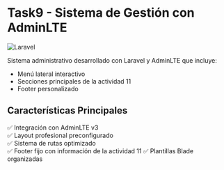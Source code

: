 #  Task9 - Sistema de Gestión con AdminLTE

![Laravel](https://img.shields.io/badge/Laravel-FF2D20?style=for-the-badge&logo=laravel&logoColor=white)

Sistema administrativo desarrollado con Laravel y AdminLTE que incluye:

- Menú lateral interactivo
- Secciones principales de la actividad 11
- Footer personalizado

##  Características Principales
✅ Integración con AdminLTE v3  
✅ Layout profesional preconfigurado  
✅ Sistema de rutas optimizado  
✅ Footer fijo con información de la actividad 11
✅ Plantillas Blade organizadas  


